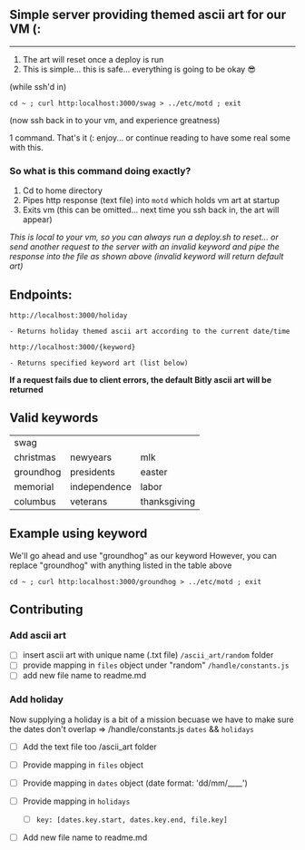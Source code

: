 ## Simple server providing themed ascii art for our VM (:

----


1. The art will reset once a deploy is run
2. This is simple... this is safe... everything is going to be okay 😎

(while ssh'd in)

`cd ~ ; curl http:localhost:3000/swag > ../etc/motd ; exit`

(now ssh back in to your vm, and experience greatness)

1 command. That's it (: enjoy... or continue reading to have some real some with this. 

### So what is this command doing exactly? 
 1. Cd to home directory
 2. Pipes http response (text file) into `motd`  which holds vm art at startup
 3. Exits vm (this can be omitted... next time you ssh back in, the art will appear)

*This is local to your vm, so you can always run a deploy.sh to reset... or send another request to the server with an invalid keyword and pipe the response into the file as shown above (invalid keyword will return default art)*

## Endpoints: 
`http://localhost:3000/holiday`

	- Returns holiday themed ascii art according to the current date/time

`http://localhost:3000/{keyword}`

    - Returns specified keyword art (list below) 

**If a request fails due to client errors, the default Bitly ascii art will be returned**

## Valid keywords
|           |              |              |
| -------   | -------------| -----------  |
| swag      |              |              |
| christmas | newyears     |   mlk        |
| groundhog | presidents   |  easter      |
| memorial  | independence |  labor       |
| columbus  | veterans     |thanksgiving  | 

## Example using keyword
We'll go ahead and use "groundhog" as our keyword
However, you can replace "groundhog" with anything listed in the table above

`cd ~ ; curl http:localhost:3000/groundhog > ../etc/motd ; exit`

Contributing
----
### Add ascii art

- [ ] insert ascii art with unique name (.txt file) `/ascii_art/random` folder
- [ ] provide mapping in `files` object under "random" `/handle/constants.js`
- [ ] add new file name to readme.md

### Add holiday
Now supplying a holiday is a bit of a mission becuase we have to make sure the dates don't overlap => /handle/constants.js `dates` && `holidays`
 

- [ ] Add the text file too /ascii_art folder
- [ ] Provide mapping in `files` object 
- [ ] Provide mapping in `dates` object (date format: 'dd/mm/____')
- [ ] Provide mapping in `holidays`
	- [ ] `key: [dates.key.start, dates.key.end, file.key]`
- [ ] Add new file name to readme.md

	

